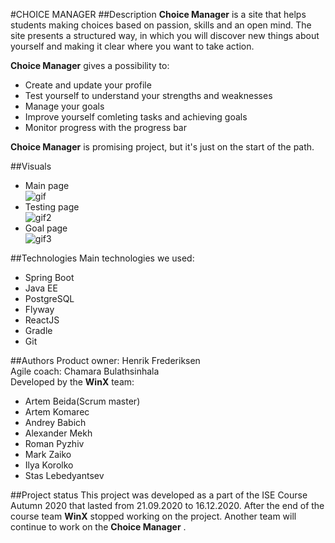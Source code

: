 #CHOICE MANAGER
##Description
**Choice Manager** is a site that helps students making choices based on passion, skills and an open mind. The site presents a structured way, in which you will discover new things about yourself and making it clear where you want to take action.  

**Choice Manager** gives a possibility to:  

- Create and update your profile
- Test yourself to understand your strengths and weaknesses
- Manage your goals
- Improve yourself comleting tasks and achieving goals
- Monitor progress with the progress bar  

**Choice Manager** is promising project, but it's just on the start of the path.  

##Visuals  

- Main page  
![gif](https://i.postimg.cc/pTds0Fts/ezgif-com-gif-maker-4.gif)
- Testing page  
![gif2](https://i.postimg.cc/0jYKDVHF/ezgif-com-gif-maker-3.gif)
- Goal page   
![gif3](https://i.postimg.cc/k4cB526P/ezgif-com-gif-maker-5.gif)

##Technologies
Main technologies we used:  

- Spring Boot
- Java EE
- PostgreSQL
- Flyway
- ReactJS
- Gradle
- Git

##Authors
Product owner: Henrik Frederiksen  
Agile coach: Chamara Bulathsinhala  
Developed by the **WinX** team:

- Artem Beida(Scrum master)
- Artem Komarec
- Andrey Babich
- Alexander Mekh
- Roman Pyzhiv
- Mark Zaiko
- Ilya Korolko
- Stas Lebedyantsev

##Project status
This project was developed as a part of the ISE Course Autumn 2020 that lasted from 21.09.2020 to 16.12.2020. After the end of the course team **WinX** stopped working on the project. Another team will continue to work on the  **Choice Manager** .
